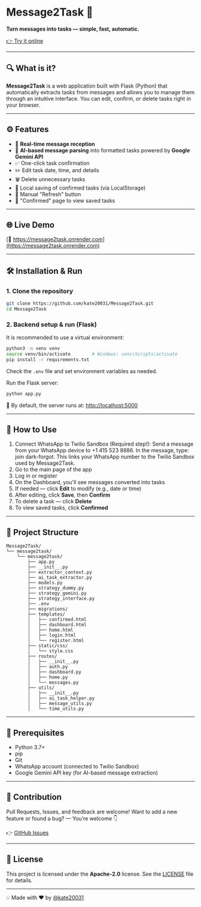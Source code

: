 # Message2Task 🚀

**Turn messages into tasks — simple, fast, automatic.**

[👉 Try it online](https://message2task.onrender.com)

---

## 🔍 What is it?

**Message2Task** is a web application built with Flask (Python) that automatically extracts tasks from messages and allows you to manage them through an intuitive interface. You can edit, confirm, or delete tasks right in your browser.

---

## ⚙️ Features

* 📩 **Real-time message reception**
* 🤖 **AI-based message parsing** into formatted tasks powered by **Google Gemini API**
* ✅ One-click task confirmation
* ✏️ Edit task date, time, and details
* 🗑️ Delete unnecessary tasks
* 💾 Local saving of confirmed tasks (via LocalStorage)
* 🔄 Manual "Refresh" button
* 👀 "Confirmed" page to view saved tasks

---

## 🌐 Live Demo

[🔗 https://message2task.onrender.com](https://message2task.onrender.com)

---

## 🛠️ Installation & Run

### 1. Clone the repository

```bash
git clone https://github.com/kate20031/Message2Task.git
cd Message2Task
```

### 2. Backend setup & run (Flask)

It is recommended to use a virtual environment:

```bash
python3 -m venv venv
source venv/bin/activate        # Windows: venv\Scripts\activate
pip install -r requirements.txt
```

Check the `.env` file and set environment variables as needed.

Run the Flask server:

```bash
python app.py
```

📍 By default, the server runs at: [http://localhost:5000](http://localhost:5000)

---

## 🧪 How to Use
1. Connect WhatsApp to Twilio Sandbox (Required step!):
Send a message from your WhatsApp device to +1 415 523 8886.
In the message, type: join dark-forgot.
This links your WhatsApp number to the Twilio Sandbox used by Message2Task.
2. Go to the main page of the app
3. Log in or register
4. On the Dashboard, you'll see messages converted into tasks
5. If needed — click **Edit** to modify (e.g., date or time)
6. After editing, click **Save**, then **Confirm**
7. To delete a task — click **Delete**
8. To view saved tasks, click **Confirmed**

---

## 🧹 Project Structure

```
Message2Task/
└── message2task/
    └── message2task/
        ├── app.py
        ├── __init__.py
        ├── extractor_context.py
        ├── ai_task_extractor.py
        ├── models.py
        ├── strategy_dummy.py
        ├── strategy_gemini.py
        ├── strategy_interface.py
        ├── .env
        ├── migrations/
        ├── templates/
        │   ├── confirmed.html
        │   ├── dashboard.html
        │   ├── home.html
        │   ├── login.html
        │   └── register.html
        ├── static/css/
        │   └── style.css
        ├── routes/
        │   ├── __init__.py
        │   ├── auth.py
        │   ├── dashboard.py
        │   ├── home.py
        │   └── messages.py
        ├── utils/
        │   ├── __init__.py
        │   ├── ai_task_helper.py
        │   ├── message_utils.py
        │   └── time_utils.py

```

---

## 🤠 Prerequisites

* Python 3.7+
* pip
* Git
* WhatsApp account (connected to Twilio Sandbox)
* Google Gemini API key (for AI-based message extraction)
---

## 🤝 Contribution

Pull Requests, Issues, and feedback are welcome!
Want to add a new feature or found a bug? — You’re welcome 👇

👉 [GitHub Issues](https://github.com/kate20031/Message2Task/issues)

---

## 📄 License

This project is licensed under the **Apache-2.0** license.
See the  [LICENSE](LICENSE) file for details.

---

💡 Made with ❤️ by [@kate20031](https://github.com/kate20031)
